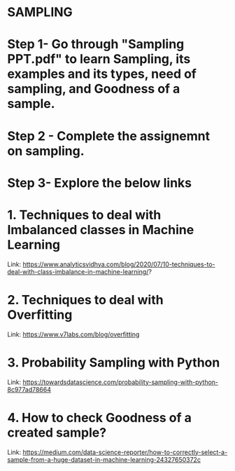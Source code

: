 # **SAMPLING**
# **Step 1- Go through "Sampling PPT.pdf" to learn Sampling, its examples and its types, need of sampling, and Goodness of a sample.**
# **Step 2 - Complete the assignemnt on sampling.**
# **Step 3- Explore the below links**
# **1. Techniques to deal with Imbalanced classes in Machine Learning**
Link: https://www.analyticsvidhya.com/blog/2020/07/10-techniques-to-deal-with-class-imbalance-in-machine-learning/?
# **2. Techniques to deal with Overfitting**
Link: https://www.v7labs.com/blog/overfitting
# **3. Probability Sampling with Python**
Link: https://towardsdatascience.com/probability-sampling-with-python-8c977ad78664
# **4. How to check Goodness of a created sample?**
Link: https://medium.com/data-science-reporter/how-to-correctly-select-a-sample-from-a-huge-dataset-in-machine-learning-24327650372c
